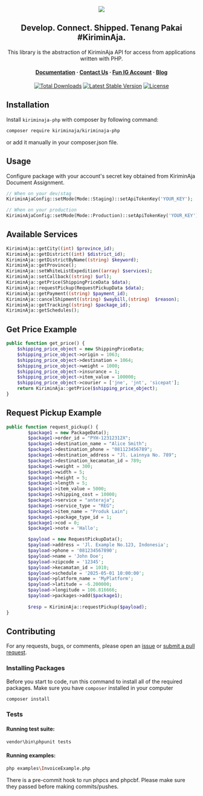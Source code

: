 <p align="center">
<img src="https://user-images.githubusercontent.com/39618526/209768908-54509816-d5d5-427e-bb01-05649ad8604a.png"/>
</p>

<h2 align="center">Develop. Connect. Shipped. Tenang Pakai #KiriminAja.</h2>
  <p align="center">This library is the abstraction of KiriminAja API for access from applications written with PHP.
</p>

<h4 align="center">
  <a href="https://developer.kiriminaja.com">Documentation</a>
  <span> · </span>
  <a href="mailto:tech@kiriminaja.com">Contact Us</a>
  <span> · </span>
  <a href="https://instagram.com/kiriminaja.it">Fun IG Account</a>
  <span> · </span>
  <a href="https://developer.kiriminaja.com/blog">Blog</a>
</h4>

<p align="center">
<a href="https://packagist.org/packages/kiriminaja/kiriminaja-php"><img src="https://img.shields.io/packagist/dt/kiriminaja/kiriminaja-php" alt="Total Downloads"></a>
<a href="https://packagist.org/packages/kiriminaja/kiriminaja-php"><img src="https://img.shields.io/packagist/v/kiriminaja/kiriminaja-php" alt="Latest Stable Version"></a>
<a href="https://packagist.org/packages/kiriminaja/kiriminaja-php"><img src="https://img.shields.io/packagist/l/kiriminaja/kiriminaja-php" alt="License"></a>
</p>


## Installation

Install `kiriminaja-php` with composer by following command:

```bash
composer require kiriminaja/kiriminaja-php
```
or add it manually in your composer.json file.

## Usage
Configure package with your account's secret key obtained from KiriminAja Document Assignment.
```php
// When on your dev/stag 
KiriminAjaConfig::setMode(Mode::Staging)::setApiTokenKey('YOUR_KEY');

// When on your production
KiriminAjaConfig::setMode(Mode::Production)::setApiTokenKey('YOUR_KEY');
```

## Available Services
```php
KiriminAja::getCity((int) $province_id);
KiriminAja::getDistrict((int) $district_id);
KiriminAja::getDistrictByName((string) $keyword);
KiriminAja::getProvince();
KiriminAja::setWhiteListExpedition((array) $services);
KiriminAja::setCallback((string) $url);
KiriminAja::getPrice(ShippingPriceData $data);
KiriminAja::requestPickup(RequestPickupData $data);
KiriminAja::getPayment((string) $payment_id);
KiriminAja::cancelShipment((string) $waybill,(string)  $reason);
KiriminAja::getTracking((string) $package_id);
KiriminAja::getSchedules();
```

## Get Price Example
```php
public function get_price() {
    $shipping_price_object = new ShippingPriceData;
    $shipping_price_object->origin = 1063;
    $shipping_price_object->destination = 1064;
    $shipping_price_object->weight = 1000;
    $shipping_price_object->insurance = 1;
    $shipping_price_object->item_value = 100000;
    $shipping_price_object->courier = ['jne', 'jnt', 'sicepat'];
    return KiriminAja::getPrice($shipping_price_object);
}
```

## Request Pickup Example
```php
public function request_pickup() {
        $package1 = new PackageData();
        $package1->order_id = "PYH-12312312X";
        $package1->destination_name = "Alice Smith";
        $package1->destination_phone = "081123456789";
        $package1->destination_address = "Jl. Lainnya No. 789";
        $package1->destination_kecamatan_id = 789;
        $package1->weight = 300;
        $package1->width = 5;
        $package1->height = 5;
        $package1->length = 5;
        $package1->item_value = 5000;
        $package1->shipping_cost = 10000;
        $package1->service = "anteraja";
        $package1->service_type = "REG";
        $package1->item_name = "Produk Lain";
        $package1->package_type_id = 1;
        $package1->cod = 0;
        $package1->note = 'Hallo';

        $payload = new RequestPickupData();
        $payload->address = 'Jl. Example No.123, Indonesia';
        $payload->phone = '081234567890';
        $payload->name = 'John Doe';
        $payload->zipcode = '12345';
        $payload->kecamatan_id = 1010;
        $payload->schedule = '2025-05-01 10:00:00';
        $payload->platform_name = 'MyPlatform';
        $payload->latitude = -6.200000;
        $payload->longitude = 106.816666;
        $payload->packages->add($package1);
        
        $resp = KiriminAja::requestPickup($payload);
}
```

## Contributing

For any requests, bugs, or comments, please open an [issue](https://github.com/kiriminaja/kiriminaja-php/issues) or [submit a pull request](https://github.com/kiriminaja/kiriminaja-php/pulls).

### Installing Packages

Before you start to code, run this command to install all of the required packages. Make sure you have `composer` installed in your computer

```bash
composer install
```

### Tests

#### Running test suite:

```bash
vendor\bin\phpunit tests
```

#### Running examples:

```bash
php examples\InvoiceExample.php
```

There is a pre-commit hook to run phpcs and phpcbf. Please make sure they passed before making commits/pushes.
